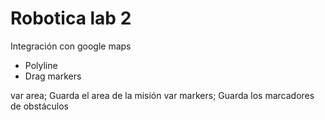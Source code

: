 # Robotica lab 2

Integración con google maps

- Polyline
- Drag markers

var area; Guarda el area de la misión
var markers; Guarda los marcadores de obstáculos
